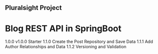 ## Pluralsight Project 
# Blog REST API in SpringBoot

1.0.0 v1.0.0 Starter
1.1.0 Create the Post Repository and Save Data
1.1.1 Add Author Relationships and Data
1.1.2 Versioning and Validation
